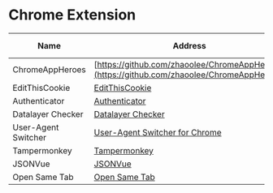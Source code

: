 # Chrome Extension
Name| Address | Star| Last Update
-|-|-|-|
ChromeAppHeroes|[https://github.com/zhaoolee/ChromeAppHeroes](https://github.com/zhaoolee/ChromeAppHeroes)|<img src="https://img.shields.io/github/stars/zhaoolee/ChromeAppHeroes?style=for-the-badge" />|<img src="https://img.shields.io/github/last-commit/zhaoolee/ChromeAppHeroes?style=for-the-badge" />
EditThisCookie|[EditThisCookie](https://chromewebstore.google.com/detail/fngmhnnpilhplaeedifhccceomclgfbg?hl=en)|-|-  
Authenticator|[Authenticator](https://chromewebstore.google.com/detail/bhghoamapcdpbohphigoooaddinpkbai?hl=en)|-|-  
Datalayer Checker|[Datalayer Checker](https://chromewebstore.google.com/detail/ffljdddodmkedhkcjhpmdajhjdbkogke)|-|-  
User-Agent Switcher|[User-Agent Switcher for Chrome](https://chromewebstore.google.com/detail/user-agent-switcher-for-c/djflhoibgkdhkhhcedjiklpkjnoahfmg)|-|-  
Tampermonkey|[Tampermonkey](https://chromewebstore.google.com/detail/tampermonkey/dhdgffkkebhmkfjojejmpbldmpobfkfo)|-|-  
JSONVue|[JSONVue](https://chromewebstore.google.com/detail/chklaanhfefbnpoihckbnefhakgolnmc)|-|-  
Open Same Tab|[Open Same Tab](https://chromewebstore.google.com/detail/fpkmdincjjgncpbbmeclgbpjmgdehmph?hl=en)|-|-  
